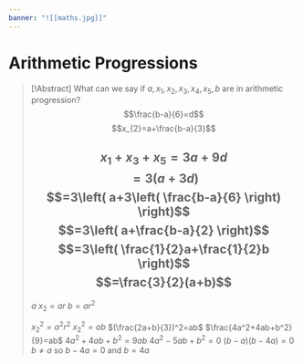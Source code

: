 ```yaml
---
banner: "![[maths.jpg]]"
---
```

# Arithmetic Progressions 

> [!Abstract] What can we say if $a, x_{1}, x_{2}, x_{3}, x_{4}, x_{5}, b$ are in arithmetic progression?
> $$\frac{b-a}{6}=d$$
> $$x_{2}=a+\frac{b-a}{3}$$
> 
> $$x_{1}+x_{3}+x_{5}=3a+9d$$
> $$=3(a+3d)$$
> $$=3\left( a+3\left( \frac{b-a}{6} \right) \right)$$
> $$=3\left( a+\frac{b-a}{2} \right)$$
> $$=3\left( \frac{1}{2}a+\frac{1}{2}b \right)$$
> $$=\frac{3}{2}(a+b)$$
> ---
> $a$
> $x_{2}=ar$
> $b=ar^2$
> 
>$x_{2}^2=a^2r^2$
>$x_{2}^2=ab$
>$(\frac{2a+b}{3})^2=ab$
>$\frac{4a^2+4ab+b^2}{9}=ab$
>$4a^2+4ab+b^2=9ab$
>$4a^2-5ab+b^2=0$
>$(b-a)(b-4a)=0$
>$b \neq a$ so $b-4a=0$ and $b=4a$
